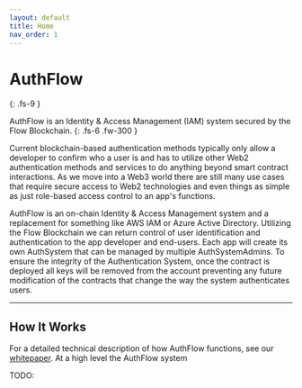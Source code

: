 ```yaml
---
layout: default
title: Home
nav_order: 1
---
```


# AuthFlow
{: .fs-9 }

AuthFlow is an Identity &amp; Access Management (IAM) system secured by the Flow Blockchain.
{: .fs-6 .fw-300 }

Current blockchain-based authentication methods typically only allow a developer to confirm who a user is and has to utilize other Web2 authentication methods and services to do anything beyond smart contract interactions. As we move into a Web3 world there are still many use cases that require secure access to Web2 technologies and even things as simple as just role-based access control to an app's functions.

AuthFlow is an on-chain Identity & Access Management system and a replacement for something like AWS IAM or Azure Active Directory. Utilizing the Flow Blockchain we can return control of user identification and authentication to the app developer and end-users. Each app will create its own AuthSystem that can be managed by multiple AuthSystemAdmins. To ensure the integrity of the Authentication System, once the contract is deployed all keys will be removed from the account preventing any future modification of the contracts that change the way the system authenticates users.

---

## How It Works

For a detailed technical description of how AuthFlow functions, see our [whitepaper](https://eurekadao.io/AuthFlow/whitepaper.html). At a high level the AuthFlow system

TODO: 
